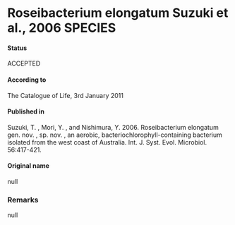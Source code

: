 Roseibacterium elongatum Suzuki et al., 2006 SPECIES
=======

#### Status
ACCEPTED

#### According to
The Catalogue of Life, 3rd January 2011

#### Published in
Suzuki, T. , Mori, Y. , and Nishimura, Y. 2006. Roseibacterium elongatum gen. nov. , sp. nov. , an aerobic, bacteriochlorophyll-containing bacterium isolated from the west coast of Australia. Int. J. Syst. Evol. Microbiol. 56:417-421.

#### Original name
null

### Remarks
null
